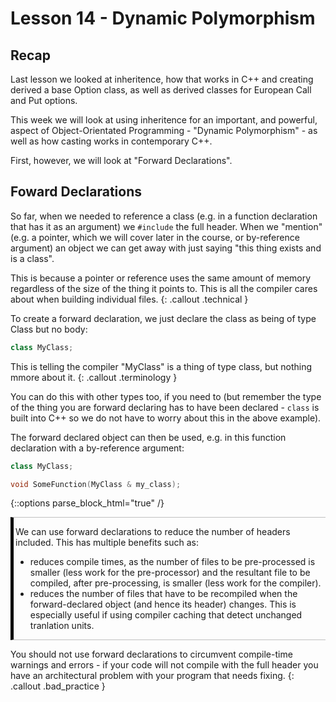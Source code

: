 <style type="text/css">
.callout {
  border-left: 5px solid black;
  border-top: 1px solid silver;
  border-bottom: 1px solid silver;
  padding-left: 3px;
}
.callout .technical {
  border-left-color: darkslategray;
}
.callout .technical::before {
  content: "&#x2699;";
}

</style>

# Lesson 14 - Dynamic Polymorphism

## Recap

Last lesson we looked at inheritence, how that works in C++ and creating derived a base Option class, as well as derived classes for European Call and Put options.

This week we will look at using inheritence for an important, and powerful, aspect of Object-Orientated Programming - "Dynamic Polymorphism" - as well as how casting works in contemporary C++.

First, however, we will look at "Forward Declarations".

## Foward Declarations

So far, when we needed to reference a class (e.g. in a function declaration that has it as an argument) we `#include` the full header.  When we "mention" (e.g. a pointer, which we will cover later in the course, or by-reference argument) an object we can get away with just saying "this thing exists and is a class".

This is because a pointer or reference uses the same amount of memory regardless of the size of the thing it points to.  This is all the compiler cares about when building individual files.
{: .callout .technical }

To create a forward declaration, we just declare the class as being of type Class but no body:

```cpp
class MyClass;
```

This is telling the compiler "MyClass" is a thing of type class, but nothing mmore about it.
{: .callout .terminology }

You can do this with other types too, if you need to (but remember the type of the thing you are forward declaring has to have been declared - `class` is built into C++ so we do not have to worry about this in the above example).

The forward declared object can then be used, e.g. in this function declaration with a by-reference argument:

```cpp
class MyClass;

void SomeFunction(MyClass & my_class);
```

{::options parse_block_html="true" /}

<div class="callout philosophy">

We can use forward declarations to reduce the number of headers included.  This has multiple benefits such as:

+ reduces compile times, as the number of files to be pre-processed is smaller (less work for the pre-processor) and the resultant file to be compiled, after pre-processing, is smaller (less work for the compiler).
+ reduces the number of files that have to be recompiled when the forward-declared object (and hence its header) changes.  This is especially useful if using compiler caching that detect unchanged tranlation units.

</div>

You should not use forward declarations to circumvent compile-time warnings and errors - if your code will not compile with the full header you have an architectural problem with your program that needs fixing.
{: .callout .bad_practice }
